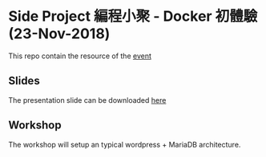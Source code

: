 # Side Project 編程小聚 - Docker 初體驗 (23-Nov-2018)

This repo contain the resource of the [event](https://www.eventbrite.hk/e/side-project-docker-23-nov-2018-tickets-52738518328)

## Slides

The presentation slide can be downloaded [here](https://docs.google.com/presentation/d/e/2PACX-1vTniNeyBq7sTjOEHzBJC7MJf5XT4gXu2uMoXEz5fpvr93Fv4f6y5V1WCz1NKP18sfTXdRj_TvBJGPB0/pub?start=false&loop=false&delayms=3000)

## Workshop
The workshop will setup an typical wordpress + MariaDB architecture.